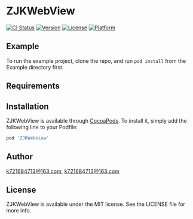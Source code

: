 # ZJKWebView

[![CI Status](https://img.shields.io/travis/k721684713@163.com/ZJKWebView.svg?style=flat)](https://travis-ci.org/k721684713@163.com/ZJKWebView)
[![Version](https://img.shields.io/cocoapods/v/ZJKWebView.svg?style=flat)](https://cocoapods.org/pods/ZJKWebView)
[![License](https://img.shields.io/cocoapods/l/ZJKWebView.svg?style=flat)](https://cocoapods.org/pods/ZJKWebView)
[![Platform](https://img.shields.io/cocoapods/p/ZJKWebView.svg?style=flat)](https://cocoapods.org/pods/ZJKWebView)

## Example

To run the example project, clone the repo, and run `pod install` from the Example directory first.

## Requirements

## Installation

ZJKWebView is available through [CocoaPods](https://cocoapods.org). To install
it, simply add the following line to your Podfile:

```ruby
pod 'ZJKWebView'
```

## Author

k721684713@163.com, k721684713@163.com

## License

ZJKWebView is available under the MIT license. See the LICENSE file for more info.
